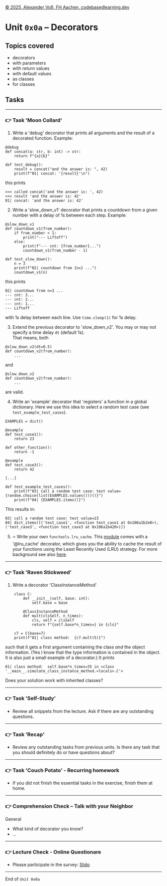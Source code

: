[© 2025, Alexander Voß, FH Aachen, codebasedlearning.dev](mailto:info@codebasedlearning.dev)

# Unit `0x0a` – Decorators


## Topics covered

- decorators
- with parameters
- with return values
- with default values
- as classes
- for classes


## Tasks

---

### 👉 Task 'Moon Collard' 

1) Write a 'debug' decorator that prints all arguments and the result of a 
decorated function. Example: 
```
@debug
def concat(a: str, b: int) -> str:
    return f"{a}{b}"

def test_debug():
    result = concat("and the answer is: ", 42)
    print(f"01| concat: '{result}'\n")
```
this prints
``` 
>>> called concat('and the answer is: ', 42)
<<< result 'and the answer is: 42'
01| concat: 'and the answer is: 42'
```

2) Write a 'slow_down_v1' decorator that prints a countdown from a given number 
with a delay of 1s between each step. 
Example:
```
@slow_down_v1
def countdown_v1(from_number):
    if from_number < 1:
        print("--- Liftoff")
    else:
        print(f"--- cnt: {from_number}...")
        countdown_v1(from_number - 1)

def test_slow_down():
    n = 3
    print(f"02| countdown from {n=} ...")
    countdown_v1(n)
```
this prints
```
02| countdown from n=3 ...
--- cnt: 3...
--- cnt: 2...
--- cnt: 1...
--- Liftoff
```
with 1s delay between each line. Use `time.sleep(1)` for 1s delay.

3) Extend the previous decorator to 'slow_down_v2'. You may or may not specify a time delay `dt` (default 1s).  
That means, both 
```
@slow_down_v2(dt=0.5)
def countdown_v2(from_number):
    ...
```
and
```
@slow_down_v2
def countdown_v2(from_number):
    ...
```
are valid. 

4) Write an 'example' decorator that 'registers' a function in a global dictionary. 
Here we use this idea to select a random test case (see `test_example_test_cases`).
```
EXAMPLES = dict()

@example
def test_case1():
    return 23

def other_function():
    return -1

@example
def test_case3():
    return 42

[...]

def test_example_test_cases():
    print(f"03| call a random test case: test value={random.choice(list(EXAMPLES.values()))()}")
    print(f"04| {EXAMPLES.items()}")

```
This results in:
``` 
03| call a random test case: test value=23
04| dict_items([('test_case1', <function test_case1 at 0x106a1b2e0>), ('test_case3', <function test_case3 at 0x106a1b420>)])
```

5) ⭐ Write your own `functools.lru_cache`. This [module](https://docs.python.org/3/library/functools.html#functools.lru_cache) comes with a '@lru_cache' decorator, which gives you the ability 
to cache the result of your functions using the Least Recently Used (LRU) strategy. 
For more background see also [here](https://realpython.com/lru-cache-python/).

---

### 👉 Task 'Raven Stickweed' 

1) Write a decorator 'ClassInstanceMethod' 
```
    class C:
        def __init__(self, base: int):
            self.base = base

        @ClassInstanceMethod
        def mult(clsSelf, n_times):
            cls, self = clsSelf
            return f"{self.base*n_times=} in {cls}"

    c7 = C(base=7)
    print(f"01| class method:  {c7.mult(5)}")
```
such that it gets a first argument containing the class _and_ the object information.
(Yes I know that the type information is contained in the object. It is also just a small example of a decorator.)
It prints
```
01| class method:  self.base*n_times=35 in <class '__main__.simulate_class_instance_method.<locals>.C'>
```
Does your solution work with inherited classes?

---

### 👉 Task 'Self-Study'

- Review all snippets from the lecture. Ask if there are any outstanding questions.

---

### 👉 Task 'Recap'

- Review any outstanding tasks from previous units. Is there any task that you should definitely do or have questions about?

---

### 👉 Task 'Couch Potato' - Recurring homework

- If you did not finish the essential tasks in the exercise, finish them at home.

---

### 👉 Comprehension Check – Talk with your Neighbor

General
- What kind of decorator you know?
- ...

---

### 👉 Lecture Check - Online Questionare

- Please participate in the survey: [Slido](https://wall.sli.do)

---

End of `Unit 0x0a`
